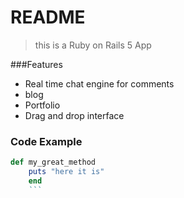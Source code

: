 # README

>this is a Ruby on Rails 5 App

###Features

- Real time chat engine for comments
- blog
- Portfolio
- Drag and drop interface

### Code Example

```ruby
def my_great_method
    puts "here it is"
    end
    ```
